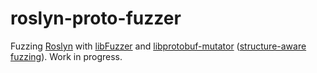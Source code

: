 # roslyn-proto-fuzzer

Fuzzing [Roslyn] with [libFuzzer] and [libprotobuf-mutator] ([structure-aware fuzzing]). Work in progress.

[Roslyn]: https://github.com/dotnet/roslyn
[libFuzzer]: http://llvm.org/docs/LibFuzzer.html
[libprotobuf-mutator]: https://github.com/google/libprotobuf-mutator
[structure-aware fuzzing]: https://github.com/google/fuzzer-test-suite/blob/master/tutorial/structure-aware-fuzzing.md

